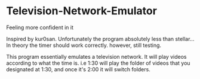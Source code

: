 # Television-Network-Emulator
Feeling more confident in it

Inspired by kur0san. Unfortunately the program absolutely less than stellar... In theory the timer should work correctly. however, still testing. 

This program essentially emulates a television network. It will play videos according to what the time is. i.e 1:30 will play the folder of videos that you designated at 1:30, and once it's 2:00 it will switch folders.
